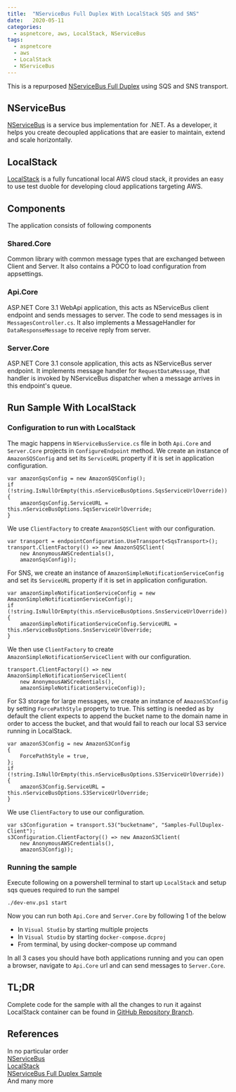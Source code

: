 ```yaml
---
title:  "NServiceBus Full Duplex With LocalStack SQS and SNS"
date:   2020-05-11
categories:
  - aspnetcore, aws, LocalStack, NServiceBus
tags:
  - aspnetcore
  - aws
  - LocalStack
  - NServiceBus
---
```

This is a repurposed [NServiceBus Full Duplex](https://docs.particular.net/samples/fullduplex/) using SQS and SNS transport.

## NServiceBus
[NServiceBus](https://particular.net/nservicebus) is a service bus implementation for .NET. As a developer, it helps you create decoupled applications that are easier to maintain, extend and scale horizontally.

## LocalStack
[LocalStack](https://github.com/localstack/localstack) is a fully funcational local AWS cloud stack, it provides an easy to use test duoble for developing cloud applications targeting AWS.

## Components
The application consists of following components

### Shared.Core
Common library with common message types that are exchanged between Client and Server. It also contains a POCO to load configuration from appsettings.

### Api.Core
ASP.NET Core 3.1 WebApi application, this acts as NServiceBus client endpoint and sends messages to server. The code to send messages is in `MessagesController.cs`. It also implements a MessageHandler for `DataResponseMessage` to receive reply from server.

### Server.Core
ASP.NET Core 3.1 console application, this acts as NServiceBus server endpoint. It implements message handler for `RequestDataMessage`, that handler is invoked by NServiceBus dispatcher when a message arrives in this endpoint's queue.

## Run Sample With LocalStack

### Configuration to run with LocalStack
The magic happens in `NServiceBusService.cs` file in both `Api.Core` and `Server.Core` projects in `ConfigureEndpoint` method. We create an instance of `AmazonSQSConfig` and set its `ServiceURL` property if it is set in application configuration.
```
var amazonSqsConfig = new AmazonSQSConfig();
if (!string.IsNullOrEmpty(this.nServiceBusOptions.SqsServiceUrlOverride))
{
    amazonSqsConfig.ServiceURL = this.nServiceBusOptions.SqsServiceUrlOverride;
}
```
We use `ClientFactory` to create `AmazonSQSClient` with our configuration.
```
var transport = endpointConfiguration.UseTransport<SqsTransport>();
transport.ClientFactory(() => new AmazonSQSClient(
    new AnonymousAWSCredentials(),
    amazonSqsConfig));
```

For SNS, we create an instance of `AmazonSimpleNotificationServiceConfig` and set its `ServiceURL` property if it is set in application configuration.
```
var amazonSimpleNotificationServiceConfig = new AmazonSimpleNotificationServiceConfig();
if (!string.IsNullOrEmpty(this.nServiceBusOptions.SnsServiceUrlOverride))
{
    amazonSimpleNotificationServiceConfig.ServiceURL = this.nServiceBusOptions.SnsServiceUrlOverride;
}
```
We then use `ClientFactory` to create `AmazonSimpleNotificationServiceClient` with our configuration.
```
transport.ClientFactory(() => new AmazonSimpleNotificationServiceClient(
    new AnonymousAWSCredentials(),
    amazonSimpleNotificationServiceConfig));
```

For S3 storage for large messages, we create an instance of `AmazonS3Config` by setting `ForcePathStyle` property to true. This setting is needed as by default the client expects to append the bucket name to the domain name in order to access the bucket, and that would fail to reach our local S3 service running in LocalStack.
```
var amazonS3Config = new AmazonS3Config
{
    ForcePathStyle = true,
};
if (!string.IsNullOrEmpty(this.nServiceBusOptions.S3ServiceUrlOverride))
{
    amazonS3Config.ServiceURL = this.nServiceBusOptions.S3ServiceUrlOverride;
}
```
We use `ClientFactory` to use our configuration.
```
var s3Configuration = transport.S3("bucketname", "Samples-FullDuplex-Client");
s3Configuration.ClientFactory(() => new AmazonS3Client(
    new AnonymousAWSCredentials(),
    amazonS3Config));
```

### Running the sample
Execute following on a powershell terminal to start up `LocalStack` and setup sqs queues required to run the sampel
```
./dev-env.ps1 start
```
Now you can run both `Api.Core` and `Server.Core` by following 1 of the below
* In `Visual Studio` by starting multiple projects
* In `Visual Studio` by starting `docker-compose.dcproj`
* From terminal, by using docker-compose up command

In all 3 cases you should have both applications running and you can open a browser, navigate to `Api.Core` url and can send messages to `Server.Core`.

## TL;DR
Complete code for the sample with all the changes to run it against LocalStack container can be found in  [GitHub Repository Branch](https://github.com/kashifsoofi/nservicebus-with-localstack/tree/FullDuplex-With-Sqs-And-Sns).

## References
In no particular order  
[NServiceBus](https://particular.net/nservicebus)  
[LocalStack](https://github.com/localstack/localstack)  
[NServiceBus Full Duplex Sample](https://docs.particular.net/samples/fullduplex/)  
And many more
